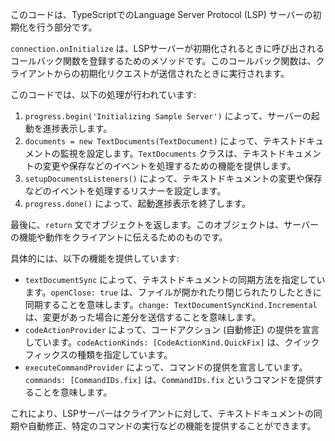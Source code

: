 このコードは、TypeScriptでのLanguage Server Protocol (LSP) サーバーの初期化を行う部分です。

`connection.onInitialize` は、LSPサーバーが初期化されるときに呼び出されるコールバック関数を登録するためのメソッドです。このコールバック関数は、クライアントからの初期化リクエストが送信されたときに実行されます。

このコードでは、以下の処理が行われています:

1. `progress.begin('Initializing Sample Server')` によって、サーバーの起動を進捗表示します。
2. `documents = new TextDocuments(TextDocument)` によって、テキストドキュメントの監視を設定します。`TextDocuments` クラスは、テキストドキュメントの変更や保存などのイベントを処理するための機能を提供します。
3. `setupDocumentsListeners()` によって、テキストドキュメントの変更や保存などのイベントを処理するリスナーを設定します。
4. `progress.done()` によって、起動進捗表示を終了します。

最後に、`return` 文でオブジェクトを返します。このオブジェクトは、サーバーの機能や動作をクライアントに伝えるためのものです。

具体的には、以下の機能を提供しています:

- `textDocumentSync` によって、テキストドキュメントの同期方法を指定しています。`openClose: true` は、ファイルが開かれたり閉じられたりしたときに同期することを意味します。`change: TextDocumentSyncKind.Incremental` は、変更があった場合に差分を送信することを意味します。
- `codeActionProvider` によって、コードアクション (自動修正) の提供を宣言しています。`codeActionKinds: [CodeActionKind.QuickFix]` は、クイックフィックスの種類を指定しています。
- `executeCommandProvider` によって、コマンドの提供を宣言しています。`commands: [CommandIDs.fix]` は、`CommandIDs.fix` というコマンドを提供することを意味します。

これにより、LSPサーバーはクライアントに対して、テキストドキュメントの同期や自動修正、特定のコマンドの実行などの機能を提供することができます。